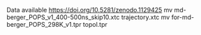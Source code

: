 Data available https://doi.org/10.5281/zenodo.1129425
mv md-berger_POPS_v1_400-500ns_skip10.xtc trajectory.xtc
mv for-md-berger_POPS_298K_v1.tpr topol.tpr
